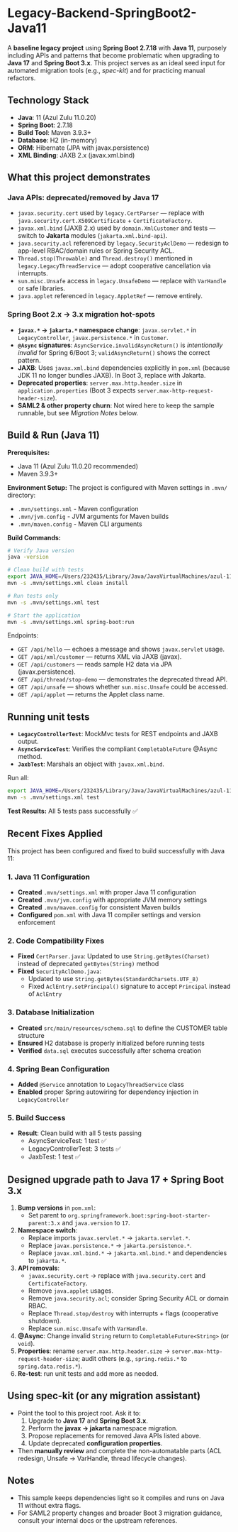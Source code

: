 # Legacy-Backend-SpringBoot2-Java11

A **baseline legacy project** using **Spring Boot 2.7.18** with **Java 11**, purposely including APIs and patterns that become problematic when upgrading to **Java 17** and **Spring Boot 3.x**. This project serves as an ideal seed input for automated migration tools (e.g., *spec-kit*) and for practicing manual refactors.

## Technology Stack

- **Java**: 11 (Azul Zulu 11.0.20)
- **Spring Boot**: 2.7.18
- **Build Tool**: Maven 3.9.3+
- **Database**: H2 (in-memory)
- **ORM**: Hibernate (JPA with javax.persistence)
- **XML Binding**: JAXB 2.x (javax.xml.bind)

## What this project demonstrates

### Java APIs: deprecated/removed by Java 17
- `javax.security.cert` used by `legacy.CertParser` — replace with `java.security.cert.X509Certificate` + `CertificateFactory`.
- `javax.xml.bind` (JAXB 2.x) used by `domain.XmlCustomer` and tests — switch to **Jakarta** modules (`jakarta.xml.bind-api`).
- `java.security.acl` referenced by `legacy.SecurityAclDemo` — redesign to app-level RBAC/domain rules or Spring Security ACL.
- `Thread.stop(Throwable)` and `Thread.destroy()` mentioned in `legacy.LegacyThreadService` — adopt cooperative cancellation via interrupts.
- `sun.misc.Unsafe` access in `legacy.UnsafeDemo` — replace with `VarHandle` or safe libraries.
- `java.applet` referenced in `legacy.AppletRef` — remove entirely.

### Spring Boot 2.x → 3.x migration hot-spots
- **`javax.*` → `jakarta.*` namespace change**: `javax.servlet.*` in `LegacyController`, `javax.persistence.*` in `Customer`.
- **`@Async` signatures**: `AsyncService.invalidAsyncReturn()` is *intentionally invalid* for Spring 6/Boot 3; `validAsyncReturn()` shows the correct pattern.
- **JAXB**: Uses `javax.xml.bind` dependencies explicitly in `pom.xml` (because JDK 11 no longer bundles JAXB). In Boot 3, replace with Jakarta.
- **Deprecated properties**: `server.max.http.header.size` in `application.properties` (Boot 3 expects `server.max-http-request-header-size`).
- **SAML2 & other property churn**: Not wired here to keep the sample runnable, but see _Migration Notes_ below.

## Build & Run (Java 11)

**Prerequisites:**
- Java 11 (Azul Zulu 11.0.20 recommended)
- Maven 3.9.3+

**Environment Setup:**
The project is configured with Maven settings in `.mvn/` directory:
- `.mvn/settings.xml` - Maven configuration
- `.mvn/jvm.config` - JVM arguments for Maven builds
- `.mvn/maven.config` - Maven CLI arguments

**Build Commands:**

```bash
# Verify Java version
java -version

# Clean build with tests
export JAVA_HOME=/Users/232435/Library/Java/JavaVirtualMachines/azul-11.0.20/Contents/Home
mvn -s .mvn/settings.xml clean install

# Run tests only
mvn -s .mvn/settings.xml test

# Start the application
mvn -s .mvn/settings.xml spring-boot:run
```

Endpoints:
- `GET /api/hello` — echoes a message and shows `javax.servlet` usage.
- `GET /api/xml/customer` — returns XML via JAXB (javax).
- `GET /api/customers` — reads sample H2 data via JPA (javax.persistence).
- `GET /api/thread/stop-demo` — demonstrates the deprecated thread API.
- `GET /api/unsafe` — shows whether `sun.misc.Unsafe` could be accessed.
- `GET /api/applet` — returns the Applet class name.

## Running unit tests

- **`LegacyControllerTest`**: MockMvc tests for REST endpoints and JAXB output.
- **`AsyncServiceTest`**: Verifies the compliant `CompletableFuture` @Async method.
- **`JaxbTest`**: Marshals an object with `javax.xml.bind`.

Run all:
```bash
export JAVA_HOME=/Users/232435/Library/Java/JavaVirtualMachines/azul-11.0.20/Contents/Home
mvn -s .mvn/settings.xml test
```

**Test Results:** All 5 tests pass successfully ✅

## Recent Fixes Applied

This project has been configured and fixed to build successfully with Java 11:

### 1. Java 11 Configuration
- **Created** `.mvn/settings.xml` with proper Java 11 configuration
- **Created** `.mvn/jvm.config` with appropriate JVM memory settings
- **Created** `.mvn/maven.config` for consistent Maven builds
- **Configured** `pom.xml` with Java 11 compiler settings and version enforcement

### 2. Code Compatibility Fixes
- **Fixed** `CertParser.java`: Updated to use `String.getBytes(Charset)` instead of deprecated `getBytes(String)` method
- **Fixed** `SecurityAclDemo.java`:
  - Updated to use `String.getBytes(StandardCharsets.UTF_8)`
  - Fixed `AclEntry.setPrincipal()` signature to accept `Principal` instead of `AclEntry`

### 3. Database Initialization
- **Created** `src/main/resources/schema.sql` to define the CUSTOMER table structure
- **Ensured** H2 database is properly initialized before running tests
- **Verified** `data.sql` executes successfully after schema creation

### 4. Spring Bean Configuration
- **Added** `@Service` annotation to `LegacyThreadService` class
- **Enabled** proper Spring autowiring for dependency injection in `LegacyController`

### 5. Build Success
- **Result**: Clean build with all 5 tests passing
  - AsyncServiceTest: 1 test ✅
  - LegacyControllerTest: 3 tests ✅
  - JaxbTest: 1 test ✅

## Designed upgrade path to Java 17 + Spring Boot 3.x

1. **Bump versions** in `pom.xml`:
   - Set parent to `org.springframework.boot:spring-boot-starter-parent:3.x` and `java.version` to `17`.
2. **Namespace switch**:
   - Replace imports `javax.servlet.*` → `jakarta.servlet.*`.
   - Replace `javax.persistence.*` → `jakarta.persistence.*`.
   - Replace `javax.xml.bind.*` → `jakarta.xml.bind.*` and dependencies to `jakarta.*`.
3. **API removals**:
   - `javax.security.cert` → replace with `java.security.cert` and `CertificateFactory`.
   - Remove `java.applet` usages.
   - Remove `java.security.acl`; consider Spring Security ACL or domain RBAC.
   - Replace `Thread.stop/destroy` with interrupts + flags (cooperative shutdown).
   - Replace `sun.misc.Unsafe` with `VarHandle`.
4. **@Async**: Change invalid `String` return to `CompletableFuture<String>` (or `void`).
5. **Properties**: rename `server.max.http.header.size` → `server.max-http-request-header-size`; audit others (e.g., `spring.redis.*` to `spring.data.redis.*`).
6. **Re-test**: run unit tests and add more as needed.

## Using spec-kit (or any migration assistant)

- Point the tool to this project root. Ask it to:
  1. Upgrade to **Java 17** and **Spring Boot 3.x**.
  2. Perform the **javax → jakarta** namespace migration.
  3. Propose replacements for removed Java APIs listed above.
  4. Update deprecated **configuration properties**.
- Then **manually review** and complete the non-automatable parts (ACL redesign, Unsafe → VarHandle, thread lifecycle changes).

## Notes

- This sample keeps dependencies light so it compiles and runs on Java 11 without extra flags.
- For SAML2 property changes and broader Boot 3 migration guidance, consult your internal docs or the upstream references.

